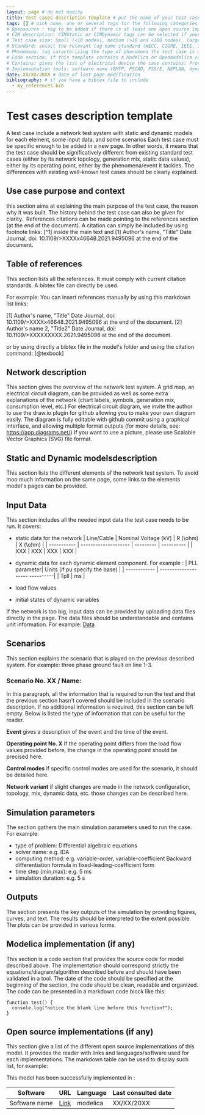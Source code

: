 ```yaml
---
layout: page # do not modify
title: Test cases description template # put the name of your test case, try to be as specific as possible
tags: [] # pick none, one or several tags for the following categories:
# Opensource : tag to be added if there is at least one open source implementation of this test case
# CIM description: CIMStatic or CIMDynamic tags can be selected if your test case can be exported with CIM standard
# Test case size: Small (<10 nodes), medium (>10 and <100 nodes), large (>100 nodes)
# Standard: select the relevant tag name standard (WECC, CIGRE, IEEE, IEC, etc.) if your test case is included in a standard.
# Phenomena: tag caracterizing the type of phenomena the test case is meant to highlight. For example: Short term Voltage, long term voltage, small signal,  frequency, converter driven instability slow interaction, converter driven instability fast interaction, resonance, restoration, etc.
# Code section: if this template contains a Modelica or Openmodelica code section in line with the network description and equations, use the tag CodeImplementation
# Contains: gives the list of electrical device the case contains: Protection, line, bus, machines, synchronous generator, transformer, controllers, capacitors, sources, excitation system, automatic voltage regulator, PSS, PLL, Governor, load, sensors, wind generation, solar generation, load, HVDC, synchronous condensers, DLR, etc.
# Implementation tools: software name (EMTP, PSCAD, PSS/E, NEPLAN, dynawo, DPSIM, Power Factory, Matlab, STEPSS, RTDS, Opal RT, powerworld, GE PSLF) to be used as tag if your test case is implemented in specific software 
date: XX/XX/20XX # date of last page modification 
bibliography: # if you have a bibtex file to include
  - my_references.bib
---
```

# Test cases description template
  
 A test case include a network test system with static and dynamic models for each element, some input data, and some scenarios
 Each test case must be specific enough to be added in a new page. In other words, it means that the test case should be significatively different from existing standard test cases (either by its network topology, generation mix, static data values), either by its operating point, either by the phenomena/event it tackles. The differences with existing well-known test cases should be clearly explained.

## Use case purpose​ and context

this section aims at explaining the main purpose of the test case, the reason why it was built. The history behind the test case can also be given for clarity. ​
References citations can be made pointing to the references section (at the end of the document). A citation can simply be included by using footnote links: [^1] inside the main text and
<a id="1">[1]</a> Author's name, "Title" Date Journal, doi: 10.1109/>XXXXx46648.2021.9495096 at the end of the document.

## Table of references

This section lists all the references. It must comply with current citation standards. A bibtex file can directly be used.

For example:
You can insert references manually by using this markdown list links:

<a id="1">[1]</a> Author's name, "Title" Date Journal, doi: 10.1109/>XXXXx46648.2021.9495096 at the end of the document.
<a id="2">[2]</a> Author's name 2, "Title2" Date Journal, doi: 10.1109/>XXXXXXXXX.2021.9495096 at the end of the document.

or by using directly a bibtex file in the model's folder and using the citation command: [@texbook]

## Network ​description

This section gives the overview of the network test system. A grid map, an electrical circuit diagram,  can be provided as well as some extra explanations of the network (chart labels, symbols, generation mix, consumption level, etc.)
For electrical circuit diagram, we invite the author to use the draw.io plugin for github allowing you to make your own diagram easily. The diagram is fully editable with github commit using a graphical interface, and allowing multiple format outputs (for more details, see: https://app.diagrams.net/)
If you want to use a picture, please use Scalable Vector Graphics (SVG) file format.

## Static and Dynamic models​ description

This section lists the different elements of the network test system. To avoid moo much information on the same page, some links to the elements model's pages can be provided.

## Input Data

This section includes all the needed input data the test case needs to be run.
It covers:

- static data for the network
| Line/Cable  | Nominal Voltage (kV) |  R (\ohm) |  X (\ohm)  |
| ----------- | -------------------- | --------- | ---------- |
| XXX         |    XXX               |   XXX     | XXX        |

- dynamic data for each dynamic element component. For example :
| PLL parameter| Units (if pu specify the base) |
| ------------ | -------------------- ----------|
| Tpll         |   ms                           |
- load flow values
- initial states of dynamic variables

If the network is too big, input data can be provided by uploading data files directly in the page. The data files should be understandable and contains unit information. For example: [Data](data.xlsx)

## Scenarios

This section explains the scenario that is played on the previous described system. For example: three phase ground fault on line 1-3.

### Scenario No. XX / Name: <!-- give a number or/and a name to the scenario. -->

In this paragraph, all the information that is required to run the test and that the previous section hasn't covered should be included in the scenario description. If no additional information is required, this section can be left empty.
Below is listed the type of information that can be useful for the reader.

**Event**
gives a description of the event and the time of the event.

**Operating point No. X**
If the operating point differs from the load flow values provided before, the change in the operating point should be precised here.

**Control modes**
if specific control modes are used for the scenario, it should be detailed here.

**Network variant**
if slight changes are made in the network configuration, topology, mix, dynamic data, etc. those changes can be described here.

## Simulation parameters

The section gathers the main simulation parameters used to run the case.
For example:

- type of problem: Differential algebraic equations
- solver name: e.g. IDA
- computing method: e.g. variable-order, variable-coefficient Backward differentiation formula in fixed-leading-coefficient form
- time step (min,max): e.g. 5 ms
- simulation duration: e.g. 5 s

## Outputs

The section presents the key outputs of the simulation by providing figures, curves, and text.
The results should be interpreted to the extent possible.
The plots can be provided in various forms.

## Modelica implementation (if any)

This section is a code section that provides the source code for model described above. The implementation should correspond strictly the equations/diagram/algorithm described before and should have been validated in a tool. The date of the code should be specified at the beginning of the section, the code should be clean, readable and organized.
The code can be presented in a markdown code block like this:
```text
function test() {
  console.log("notice the blank line before this function?");
}
```

## Open source implementations (if any)

This section give a list of the different open source implementations of this model. It provides the reader with links and languages/software used for each implementations.
The markdown table can be used to display such list, for example:

This model has been successfully implemented in :

| Software      | URL | Language  | Last consulted date |
| --------------| --- | --------- | ------------------- |
| Software name | [Link](https://github.com/toto) | modelica | XX/XX/20XX |